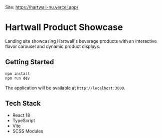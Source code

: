 Site: https://hartwall-nu.vercel.app/

# Hartwall Product Showcase
Landing site showcasing Hartwall's beverage products with an interactive flavor carousel and dynamic product displays.

## Getting Started

```bash
npm install
npm run dev
```

The application will be available at `http://localhost:3000`.

## Tech Stack

- React 18
- TypeScript
- Vite
- SCSS Modules